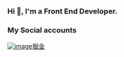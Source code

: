### Hi 👋, I'm a Front End Developer.

### My Social accounts
[![image](https://github.com/atseaside/atseaside/assets/48472975/d23c0873-3f41-49c3-97c4-d65ce1e6913b)掘金](https://juejin.cn/user/3491704662407864)

<!--
**atseaside/atseaside** is a ✨ _special_ ✨ repository because its `README.md` (this file) appears on your GitHub profile.

Here are some ideas to get you started:

- 🔭 I’m currently working on ...
- 🌱 I’m currently learning ...
- 👯 I’m looking to collaborate on ...
- 🤔 I’m looking for help with ...
- 💬 Ask me about ...
- 📫 How to reach me: ...
- 😄 Pronouns: ...
- ⚡ Fun fact: ...
-->
